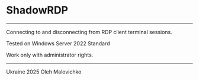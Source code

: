 # ShadowRDP
---

Сonnecting to and disconnecting from RDP client terminal sessions.

Tested on Windows Server 2022 Standard

Work only with administrator rights.


---
Ukraine 2025
Oleh Malovichko
